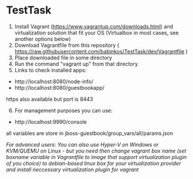 # TestTask

1. Install Vagrant (https://www.vagrantup.com/downloads.html) and virtualization solution that fit your OS (Virtualbox in most cases, see another options below)
2. Download Vagrantfile from this repository ( https://raw.githubusercontent.com/babinkos/TestTask/dev/Vagrantfile )
3. Place downloaded file in some directory
4. Run the command "vagrant up" from that directory
5. Links to check installed apps:
- http://localhost:8080/node-info/
- http://localhost:8080/guestbookapp/

https also available but port is 8443

6. For management purposes you can use:
- http://localhost:9990/console

all variables are store in jboss-guestbook/group_vars/all/params.json

*For advanced users:
You can also use Hyper-V on Windows or KVM/QUEMU on Linux - but you need then change vagrant box name (set boxname variable in Vagrantfile to image that support virtualization plugin of you choice) to debian-based linux box for your virtualization provider and install neccessary virtualization plugin for vagrant*